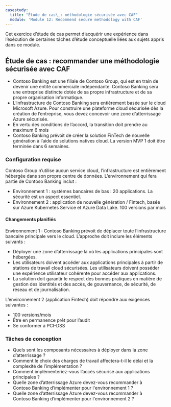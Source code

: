 ```yaml
---
casestudy:
  title: "Étude de cas\_: méthodologie sécurisée avec CAF"
  module: 'Module 12: Recommend secure methodology with CAF'
---
```

Cet exercice d’étude de cas permet d’acquérir une expérience dans l’exécution de certaines tâches d’étude conceptuelle liées aux sujets appris dans ce module.

## Étude de cas : recommander une méthodologie sécurisée avec CAF

- Contoso Banking est une filiale de Contoso Group, qui est en train de devenir une entité commerciale indépendante. Contoso Banking sera une entreprise distincte dotée de sa propre infrastructure et de sa propre organisation informatique. 
- L’infrastructure de Contoso Banking sera entièrement basée sur le cloud Microsoft Azure. Pour construire une plateforme cloud sécurisée dès la création de l’entreprise, vous devez concevoir une zone d’atterrissage Azure sécurisée.
- En vertu des conditions de l’accord, la transition doit prendre au maximum 6 mois
- Contoso Banking prévoit de créer la solution FinTech de nouvelle génération à l’aide de solutions natives cloud. La version MVP 1 doit être terminée dans 6 semaines.

### Configuration requise

Contoso Group n’utilise aucun service cloud, l’infrastructure est entièrement hébergée dans son propre centre de données. L’environnement qui fera partie de Contoso Banking inclut :

- Environnement 1 : systèmes bancaires de bas : 20 applications. La sécurité est un aspect essentiel.
- Environnement 2 : application de nouvelle génération / Fintech, basée sur Azure Kubernetes Service et Azure Data Lake. 100 versions par mois

#### Changements planifiés

Environnement 1 : Contoso Banking prévoit de déplacer toute l’infrastructure bancaire principale vers le cloud. L’approche doit inclure les éléments suivants :

- Déployer une zone d’atterrissage là où les applications principales sont hébergées.
- Les utilisateurs doivent accéder aux applications principales à partir de stations de travail cloud sécurisées. Les utilisateurs doivent posséder une expérience utilisateur cohérente pour accéder aux applications.
- La solution doit garantir le respect des bonnes pratiques en matière de gestion des identités et des accès, de gouvernance, de sécurité, de réseau et de journalisation.

L’environnement 2 (application Fintech) doit répondre aux exigences suivantes :

- 100 versions/mois
- Être en permanence prêt pour l’audit
- Se conformer à PCI-DSS

### Tâches de conception

- Quels sont les composants nécessaires à déployer dans la zone d’atterrissage ?
- Comment le choix des charges de travail affectera-t-il le délai et la complexité de l’implémentation ?
- Comment implémenteriez-vous l’accès sécurisé aux applications principales ?
- Quelle zone d’atterrissage Azure devez-vous recommander à Contoso Banking d’implémenter pour l'environnement 1 ?
- Quelle zone d’atterrissage Azure devez-vous recommander à Contoso Banking d’implémenter pour l'environnement 2 ?

